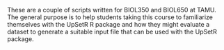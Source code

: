 These are a couple of scripts written for BIOL350 and BIOL650 at TAMU. 
 The general purpose is to help students taking this course to familiarize themselves with the UpSetR R package and how they might evaluate a dataset to generate a suitable input file that can be used with the UpSetR package.
